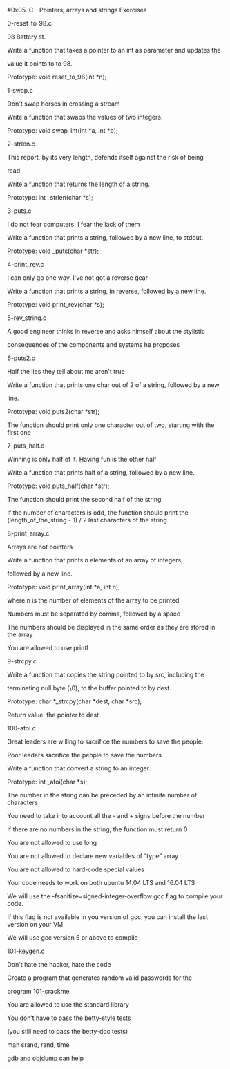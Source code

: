 #0x05. C - Pointers, arrays and strings
Exercises

0-reset_to_98.c



98 Battery st.

Write a function that takes a pointer to an int as parameter and updates the

value it points to to 98.

Prototype: void reset_to_98(int *n);

1-swap.c



Don't swap horses in crossing a stream

Write a function that swaps the values of two integers.

Prototype: void swap_int(int *a, int *b);

2-strlen.c



This report, by its very length, defends itself against the risk of being

read

Write a function that returns the length of a string.

Prototype: int _strlen(char *s);

3-puts.c



I do not fear computers. I fear the lack of them

Write a function that prints a string, followed by a new line, to stdout.

Prototype: void _puts(char *str);

4-print_rev.c



I can only go one way. I've not got a reverse gear

Write a function that prints a string, in reverse, followed by a new line.

Prototype: void print_rev(char *s);

5-rev_string.c



A good engineer thinks in reverse and asks himself about the stylistic

consequences of the components and systems he proposes

6-puts2.c



Half the lies they tell about me aren't true

Write a function that prints one char out of 2 of a string, followed by a new

line.

Prototype: void puts2(char *str);

The function should print only one character out of two, starting with the first one

7-puts_half.c



Winning is only half of it. Having fun is the other half

Write a function that prints half of a string, followed by a new line.

Prototype: void puts_half(char *str);

The function should print the second half of the string

If the number of characters is odd, the function should print the (length_of_the_string - 1) / 2 last characters of the string

8-print_array.c



Arrays are not pointers

Write a function that prints n elements of an array of integers,

followed by a new line.

Prototype: void print_array(int *a, int n);

where n is the number of elements of the array to be printed

Numbers must be separated by comma, followed by a space

The numbers should be displayed in the same order as they are stored in the array

You are allowed to use printf

9-strcpy.c



Write a function that copies the string pointed to by src, including the

terminating null byte (\0), to the buffer pointed to by dest.

Prototype: char *_strcpy(char *dest, char *src);

Return value: the pointer to dest

100-atoi.c



Great leaders are willing to sacrifice the numbers to save the people.

Poor leaders sacrifice the people to save the numbers

Write a function that convert a string to an integer.

Prototype: int _atoi(char *s);

The number in the string can be preceded by an infinite number of characters

You need to take into account all the - and + signs before the number

If there are no numbers in the string, the function must return 0

You are not allowed to use long

You are not allowed to declare new variables of “type” array

You are not allowed to hard-code special values

Your code needs to work on both ubuntu 14.04 LTS and 16.04 LTS

We will use the -fsanitize=signed-integer-overflow gcc flag to compile your code.

If this flag is not available in you version of gcc, you can install the last version on your VM

We will use gcc version 5 or above to compile

101-keygen.c



Don't hate the hacker, hate the code

Create a program that generates random valid passwords for the

program 101-crackme.

You are allowed to use the standard library

You don’t have to pass the betty-style tests

(you still need to pass the betty-doc tests)

man srand, rand, time

gdb and objdump can help

